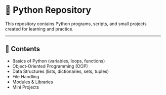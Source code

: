 # 🐍 Python Repository  

This repository contains Python programs, scripts, and small projects created for learning and practice.  

---

## 📖 Contents  
- Basics of Python (variables, loops, functions)  
- Object-Oriented Programming (OOP)  
- Data Structures (lists, dictionaries, sets, tuples)  
- File Handling  
- Modules & Libraries  
- Mini Projects  



